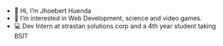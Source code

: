 - 👋 Hi, I’m Jhoebert Huenda
- 👀 I’m interested in Web Development, science and video games.
- ‍💻 Dev Intern at strastan solutions corp and a 4th year student taking BSIT


